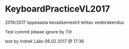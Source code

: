 # KeyboardPracticeVL2017
2016/2017 õppeaasta kevadsemestril tehtav veebirakendus

Test commit please ignore by Tiit

test by Indrek Lään 08.02.2017 @ 17:36
